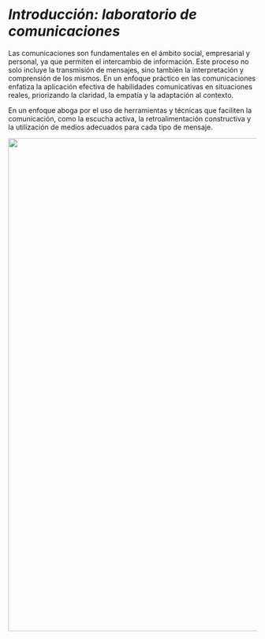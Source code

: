 # *Introducción: laboratorio de comunicaciones*

Las comunicaciones son fundamentales en el ámbito social, empresarial y personal, ya que permiten el intercambio de información. Este proceso no solo incluye la transmisión de mensajes, sino también la interpretación y comprensión de los mismos. En un enfoque práctico en las comunicaciones enfatiza la aplicación efectiva de habilidades comunicativas en situaciones reales, priorizando la claridad, la empatía y la adaptación al contexto. 

En un enfoque aboga por el uso de herramientas y técnicas que faciliten la comunicación, como la escucha activa, la retroalimentación constructiva y la utilización de medios adecuados para cada tipo de mensaje. 
<p align ="center">
 <img src= "https://github.com/user-attachments/assets/7e5d3577-68f9-40f9-99ef-8da32dac6c7c" width = "1000">
</p> 

